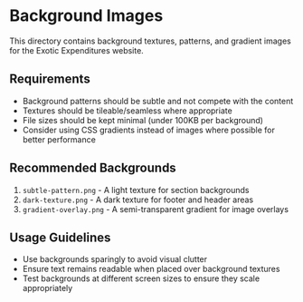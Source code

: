 # Background Images

This directory contains background textures, patterns, and gradient images for the Exotic Expenditures website.

## Requirements

- Background patterns should be subtle and not compete with the content
- Textures should be tileable/seamless where appropriate
- File sizes should be kept minimal (under 100KB per background)
- Consider using CSS gradients instead of images where possible for better performance

## Recommended Backgrounds

1. `subtle-pattern.png` - A light texture for section backgrounds
2. `dark-texture.png` - A dark texture for footer and header areas
3. `gradient-overlay.png` - A semi-transparent gradient for image overlays

## Usage Guidelines

- Use backgrounds sparingly to avoid visual clutter
- Ensure text remains readable when placed over background textures
- Test backgrounds at different screen sizes to ensure they scale appropriately